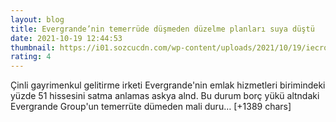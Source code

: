 ```yaml
--- 
layout: blog
title: Evergrande’nin temerrüde düşmeden düzelme planları suya düştü
date: 2021-10-19 12:44:53
thumbnail: https://i01.sozcucdn.com/wp-content/uploads/2021/10/19/iecrop/shutterstock_1785708689_16_9_1634647200-670x371.jpg
rating: 4
---
```

Çinli gayrimenkul gelitirme irketi Evergrande'nin emlak hizmetleri birimindeki yüzde 51 hissesini satma anlamas askya alnd. Bu durum borç yükü altndaki Evergrande Group'un temerrüte dümeden mali duru… [+1389 chars]
